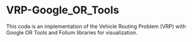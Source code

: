 # VRP-Google_OR_Tools
This coda is an implementation of the Vehicle Routing Problem (VRP) with Google OR Tools and Folium libraries for visualization.
